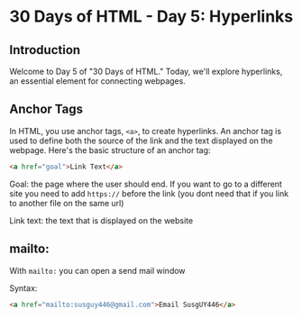 # 30 Days of HTML - Day 5: Hyperlinks

## Introduction

Welcome to Day 5 of "30 Days of HTML." Today, we'll explore hyperlinks, an essential element for connecting webpages.

## Anchor Tags

In HTML, you use anchor tags, `<a>`, to create hyperlinks. An anchor tag is used to define both the source of the link and the text displayed on the webpage. Here's the basic structure of an anchor tag:

```html
<a href="goal">Link Text</a>
```
Goal: the page where the user should end.
If you want to go to a different site you need to add `https://` before the link (you dont need that if you link to another file on the same url)

Link text: the text that is displayed on the website

## mailto:

With `mailto:` you can open a send mail window

Syntax:
```html
<a href="mailto:susguy446@gmail.com">Email SusgUY446</a>
```

